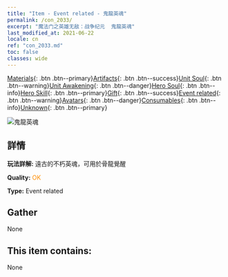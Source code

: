 ```yaml
---
title: "Item - Event related - 鬼龍英魂"
permalink: /con_2033/
excerpt: "魔法门之英雄无敌：战争纪元  鬼龍英魂"
last_modified_at: 2021-06-22
locale: cn
ref: "con_2033.md"
toc: false
classes: wide
---
```

 [Materials](/ItemsCN/){: .btn .btn--primary}[Artifacts](/ItemsCN/Artifacts/){: .btn .btn--success}[Unit Soul](/ItemsCN/UnitSoul/){: .btn .btn--warning}[Unit Awakening](/ItemsCN/UnitAwakening/){: .btn .btn--danger}[Hero Soul](/ItemsCN/HeroSoul/){: .btn .btn--info}[Hero Skill](/ItemsCN/HeroSkill/){: .btn .btn--primary}[Gift](/ItemsCN/Gift/){: .btn .btn--success}[Event related](/ItemsCN/Events/){: .btn .btn--warning}[Avatars](/ItemsCN/Avatars/){: .btn .btn--danger}[Consumables](/ItemsCN/Consumables/){: .btn .btn--info}[Unknown](/ItemsCN/Unknown/){: .btn .btn--primary}

 ![鬼龍英魂](/images/t/juexing_307.png)

## 詳情
 **玩法詳解:** 遠古的不朽英魂，可用於骨龍覺醒

 **Quality:** <span style="color: #FF8C00">OK</span>

 **Type:** Event related

## Gather

  None

## This item contains:

  None

